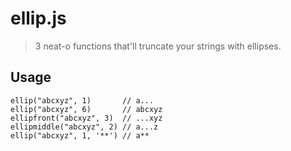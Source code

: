 # ellip.js
> 3 neat-o functions that'll truncate your strings with ellipses.

## Usage
```
ellip("abcxyz", 1)       // a...
ellip("abcxyz", 6)       // abcxyz
ellipfront("abcxyz", 3)  // ...xyz
ellipmiddle("abcxyz", 2) // a...z
ellip("abcxyz", 1, '**') // a**
```
